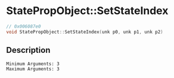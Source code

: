 # StatePropObject::SetStateIndex
```c
// 0x006087e0
void StatePropObject::SetStateIndex(unk p0, unk p1, unk p2)
```
## Description
```
Minimum Arguments: 3
Maximum Arguments: 3
```
